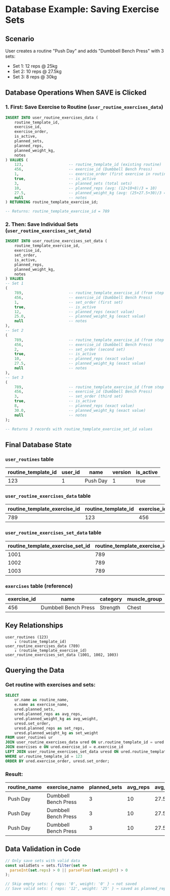 # Database Example: Saving Exercise Sets

## Scenario
User creates a routine "Push Day" and adds "Dumbbell Bench Press" with 3 sets:
- Set 1: 12 reps @ 25kg
- Set 2: 10 reps @ 27.5kg  
- Set 3: 8 reps @ 30kg

## Database Operations When SAVE is Clicked

### 1. First: Save Exercise to Routine (`user_routine_exercises_data`)

```sql
INSERT INTO user_routine_exercises_data (
    routine_template_id,
    exercise_id,
    exercise_order,
    is_active,
    planned_sets,
    planned_reps,
    planned_weight_kg,
    notes
) VALUES (
    123,                    -- routine_template_id (existing routine)
    456,                    -- exercise_id (Dumbbell Bench Press)
    1,                      -- exercise_order (first exercise in routine)
    true,                   -- is_active
    3,                      -- planned_sets (total sets)
    10,                     -- planned_reps (avg: (12+10+8)/3 = 10)
    27.5,                   -- planned_weight_kg (avg: (25+27.5+30)/3 = 27.5)
    null                    -- notes
) RETURNING routine_template_exercise_id;

-- Returns: routine_template_exercise_id = 789
```

### 2. Then: Save Individual Sets (`user_routine_exercises_set_data`)

```sql
INSERT INTO user_routine_exercises_set_data (
    routine_template_exercise_id,
    exercise_id,
    set_order,
    is_active,
    planned_reps,
    planned_weight_kg,
    notes
) VALUES 
-- Set 1
(
    789,                    -- routine_template_exercise_id (from step 1)
    456,                    -- exercise_id (Dumbbell Bench Press)
    1,                      -- set_order (first set)
    true,                   -- is_active
    12,                     -- planned_reps (exact value)
    25.0,                   -- planned_weight_kg (exact value)
    null                    -- notes
),
-- Set 2  
(
    789,                    -- routine_template_exercise_id (from step 1)
    456,                    -- exercise_id (Dumbbell Bench Press)
    2,                      -- set_order (second set)
    true,                   -- is_active
    10,                     -- planned_reps (exact value)
    27.5,                   -- planned_weight_kg (exact value)
    null                    -- notes
),
-- Set 3
(
    789,                    -- routine_template_exercise_id (from step 1)
    456,                    -- exercise_id (Dumbbell Bench Press)
    3,                      -- set_order (third set)
    true,                   -- is_active
    8,                      -- planned_reps (exact value)
    30.0,                   -- planned_weight_kg (exact value)
    null                    -- notes
);

-- Returns 3 records with routine_template_exercise_set_id values
```

## Final Database State

### `user_routines` table
| routine_template_id | user_id | name     | version | is_active |
|-------------------|---------|----------|---------|-----------|
| 123               | 1       | Push Day | 1       | true      |

### `user_routine_exercises_data` table  
| routine_template_exercise_id | routine_template_id | exercise_id | exercise_order | planned_sets | planned_reps | planned_weight_kg |
|----------------------------|-------------------|-------------|---------------|-------------|-------------|------------------|
| 789                        | 123               | 456         | 1             | 3           | 10          | 27.5            |

### `user_routine_exercises_set_data` table
| routine_template_exercise_set_id | routine_template_exercise_id | exercise_id | set_order | planned_reps | planned_weight_kg |
|--------------------------------|----------------------------|-------------|-----------|-------------|------------------|
| 1001                           | 789                        | 456         | 1         | 12          | 25.0            |
| 1002                           | 789                        | 456         | 2         | 10          | 27.5            |
| 1003                           | 789                        | 456         | 3         | 8           | 30.0            |

### `exercises` table (reference)
| exercise_id | name                  | category | muscle_group |
|-------------|----------------------|----------|-------------|
| 456         | Dumbbell Bench Press | Strength | Chest       |

## Key Relationships

```
user_routines (123)
    ↓ (routine_template_id)
user_routine_exercises_data (789) 
    ↓ (routine_template_exercise_id)
user_routine_exercises_set_data (1001, 1002, 1003)
```

## Querying the Data

### Get routine with exercises and sets:
```sql
SELECT 
    ur.name as routine_name,
    e.name as exercise_name,
    ured.planned_sets,
    ured.planned_reps as avg_reps,
    ured.planned_weight_kg as avg_weight,
    uresd.set_order,
    uresd.planned_reps as set_reps,
    uresd.planned_weight_kg as set_weight
FROM user_routines ur
JOIN user_routine_exercises_data ured ON ur.routine_template_id = ured.routine_template_id
JOIN exercises e ON ured.exercise_id = e.exercise_id
LEFT JOIN user_routine_exercises_set_data uresd ON ured.routine_template_exercise_id = uresd.routine_template_exercise_id
WHERE ur.routine_template_id = 123
ORDER BY ured.exercise_order, uresd.set_order;
```

### Result:
| routine_name | exercise_name         | planned_sets | avg_reps | avg_weight | set_order | set_reps | set_weight |
|-------------|-----------------------|-------------|----------|------------|-----------|----------|------------|
| Push Day    | Dumbbell Bench Press  | 3           | 10       | 27.5       | 1         | 12       | 25.0       |
| Push Day    | Dumbbell Bench Press  | 3           | 10       | 27.5       | 2         | 10       | 27.5       |
| Push Day    | Dumbbell Bench Press  | 3           | 10       | 27.5       | 3         | 8        | 30.0       |

## Data Validation in Code

```typescript
// Only save sets with valid data
const validSets = sets.filter(set => 
  parseInt(set.reps) > 0 || parseFloat(set.weight) > 0
);

// Skip empty sets: { reps: '0', weight: '0' } → not saved
// Save valid sets: { reps: '12', weight: '25' } → saved as planned_reps: 12, planned_weight_kg: 25.0
```